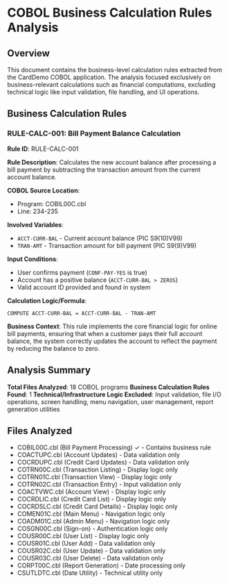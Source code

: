 # COBOL Business Calculation Rules Analysis

## Overview
This document contains the business-level calculation rules extracted from the CardDemo COBOL application. The analysis focused exclusively on business-relevant calculations such as financial computations, excluding technical logic like input validation, file handling, and UI operations.

## Business Calculation Rules

### RULE-CALC-001: Bill Payment Balance Calculation

**Rule ID**: RULE-CALC-001

**Rule Description**: Calculates the new account balance after processing a bill payment by subtracting the transaction amount from the current account balance.

**COBOL Source Location**: 
- Program: COBIL00C.cbl
- Line: 234-235

**Involved Variables**:
- `ACCT-CURR-BAL` - Current account balance (PIC S9(10)V99)
- `TRAN-AMT` - Transaction amount for bill payment (PIC S9(9)V99)

**Input Conditions**:
- User confirms payment (`CONF-PAY-YES` is true)
- Account has a positive balance (`ACCT-CURR-BAL > ZEROS`)
- Valid account ID provided and found in system

**Calculation Logic/Formula**:
```cobol
COMPUTE ACCT-CURR-BAL = ACCT-CURR-BAL - TRAN-AMT
```

**Business Context**: This rule implements the core financial logic for online bill payments, ensuring that when a customer pays their full account balance, the system correctly updates the account to reflect the payment by reducing the balance to zero.

## Analysis Summary

**Total Files Analyzed**: 18 COBOL programs
**Business Calculation Rules Found**: 1
**Technical/Infrastructure Logic Excluded**: Input validation, file I/O operations, screen handling, menu navigation, user management, report generation utilities

## Files Analyzed
- COBIL00C.cbl (Bill Payment Processing) ✓ - Contains business rule
- COACTUPC.cbl (Account Updates) - Data validation only
- COCRDUPC.cbl (Credit Card Updates) - Data validation only  
- COTRN00C.cbl (Transaction Listing) - Display logic only
- COTRN01C.cbl (Transaction View) - Display logic only
- COTRN02C.cbl (Transaction Entry) - Input validation only
- COACTVWC.cbl (Account View) - Display logic only
- COCRDLIC.cbl (Credit Card List) - Display logic only
- COCRDSLC.cbl (Credit Card Details) - Display logic only
- COMEN01C.cbl (Main Menu) - Navigation logic only
- COADM01C.cbl (Admin Menu) - Navigation logic only
- COSGN00C.cbl (Sign-on) - Authentication logic only
- COUSR00C.cbl (User List) - Display logic only
- COUSR01C.cbl (User Add) - Data validation only
- COUSR02C.cbl (User Update) - Data validation only
- COUSR03C.cbl (User Delete) - Data validation only
- CORPT00C.cbl (Report Generation) - Date processing only
- CSUTLDTC.cbl (Date Utility) - Technical utility only
